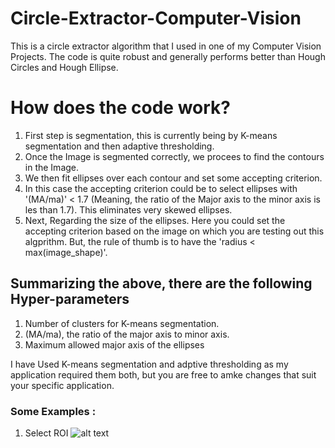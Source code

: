 # Circle-Extractor-Computer-Vision
This is a circle extractor algorithm that I used in one of my Computer Vision Projects. The code is quite robust and generally performs better than Hough Circles and Hough Ellipse.

# How does the code work?
1. First step is segmentation, this is currently being by K-means segmentation and then adaptive thresholding.
2. Once the Image is segmented correctly, we procees to find the contours in the Image.
3. We then fit ellipses over each contour and set some accepting criterion.
4. In this case the accepting criterion could be to select ellipses with '(MA/ma)' < 1.7 (Meaning, the ratio of the Major axis to the minor axis is les than 1.7). This eliminates very skewed ellipses.
5. Next, Regarding the size of the ellipses. Here you could set the accepting criterion based on the image on which you are testing out this algprithm. But, the rule of thumb is to have the 'radius < max(image_shape)'.

## Summarizing the above, there are the following Hyper-parameters
1. Number of clusters for K-means segmentation.
2. (MA/ma), the ratio of the major axis to minor axis.
3. Maximum allowed major axis of the ellipses

I have Used K-means segmentation and adptive thresholding as my application required them both, but you are free to amke changes that suit your specific application.
### Some Examples :
1. Select ROI
![alt text](https://github.com/NonStopEagle137/Circle-Extractor-Computer-Vision/blob/Images/github_roi.jpg?raw=true)


